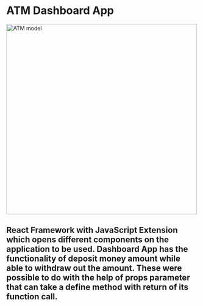 # ATM Dashboard App
<img width="500" alt="ATM model" src="https://user-images.githubusercontent.com/79353961/183559821-e2e0aab5-8775-48c1-8db6-347f8f37134c.png">

## React Framework with JavaScript Extension which opens different components on the application to be used. Dashboard App has the functionality of deposit money amount while able to withdraw out the amount. These were possible to do with the help of props parameter that can take a define method with return of its function call.


